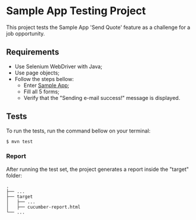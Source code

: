 # Sample App Testing Project

This project tests the Sample App 'Send Quote' feature as a challenge for a job opportunity.

## Requirements

* Use Selenium WebDriver with Java;
* Use page objects;
* Follow the steps bellow:
  * Enter [Sample App](http://sampleapp.tricentis.com/101/app.php);
  * Fill all 5 forms;
  * Verify that the "Sending e-mail success!" message is displayed.
  
## Tests

To run the tests, run the command bellow on your terminal:
```
$ mvn test
```

### Report

After running the test set, the project generates a report inside the "target" folder:

    .
    ├── ...
    ├── target 
    │   ├── ...
    │   ├── cucumber-report.html
    └── ...
